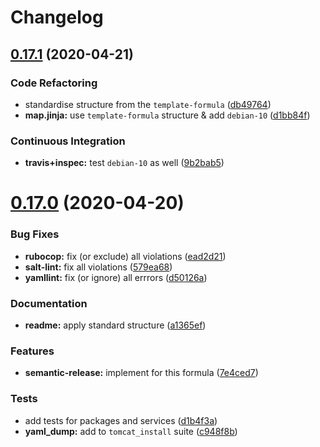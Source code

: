 # Changelog

## [0.17.1](https://github.com/saltstack-formulas/tomcat-formula/compare/v0.17.0...v0.17.1) (2020-04-21)


### Code Refactoring

* standardise structure from the `template-formula` ([db49764](https://github.com/saltstack-formulas/tomcat-formula/commit/db49764ef1af145e9469f5dcd888a2b2779b04f3))
* **map.jinja:** use `template-formula` structure & add `debian-10` ([d1bb84f](https://github.com/saltstack-formulas/tomcat-formula/commit/d1bb84fdf0c788044ff6b72d45c7dc033346aac6))


### Continuous Integration

* **travis+inspec:** test `debian-10` as well ([9b2bab5](https://github.com/saltstack-formulas/tomcat-formula/commit/9b2bab530575f90ce9070bd4e64ecc026ac73d1c))

# [0.17.0](https://github.com/saltstack-formulas/tomcat-formula/compare/v0.16.0...v0.17.0) (2020-04-20)


### Bug Fixes

* **rubocop:** fix (or exclude) all violations ([ead2d21](https://github.com/saltstack-formulas/tomcat-formula/commit/ead2d21b12ce97a58f0108ca8027667c1027bd4e))
* **salt-lint:** fix all violations ([579ea68](https://github.com/saltstack-formulas/tomcat-formula/commit/579ea689936c50b5b11b3e621ef044d69bb5c5b0))
* **yamllint:** fix (or ignore) all errrors ([d50126a](https://github.com/saltstack-formulas/tomcat-formula/commit/d50126a333511f77ae6645357cdf0a5611a2ecaa))


### Documentation

* **readme:** apply standard structure ([a1365ef](https://github.com/saltstack-formulas/tomcat-formula/commit/a1365ef0ebea176e9892fb06730493ddd09b6e33))


### Features

* **semantic-release:** implement for this formula ([7e4ced7](https://github.com/saltstack-formulas/tomcat-formula/commit/7e4ced79821cb78d0dc1bc996c2d7c193e19281f))


### Tests

* add tests for packages and services ([d1b4f3a](https://github.com/saltstack-formulas/tomcat-formula/commit/d1b4f3ae67b3be3a2fb5302f1c8c0dd549ed8c97))
* **yaml_dump:** add to `tomcat_install` suite ([c948f8b](https://github.com/saltstack-formulas/tomcat-formula/commit/c948f8b1eb7017c8c3d08e9d4023f573309908c6))
